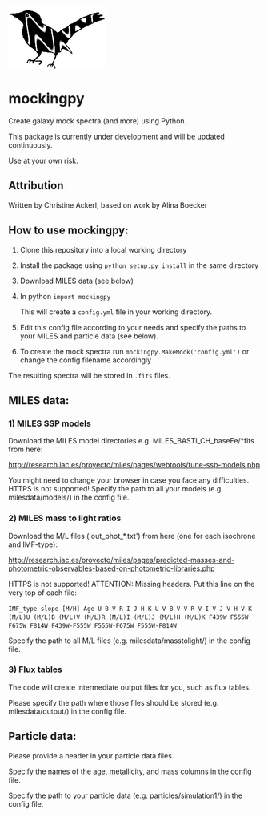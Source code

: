![Logo](https://github.com/Chia-vie/mockingpy/blob/main/logo.png) 
# mockingpy 

Create galaxy mock spectra (and more) using Python.

This package is currently under development and will be updated continuously. 

Use at your own risk.

## Attribution

Written by Christine Ackerl, based on work by Alina Boecker

## How to use mockingpy:

1) Clone this repository into a local working directory

2) Install the package using `python setup.py install` in the same directory

3) Download MILES data (see below)

4) In python `import mockingpy` 

   This will create a `config.yml` file in your working directory. 

5) Edit this config file according to your needs and specify the paths to your MILES and particle data (see below). 

6) To create the mock spectra run `mockingpy.MakeMock('config.yml')` or change the config filename accordingly

The resulting spectra will be stored in `.fits` files.

## MILES data:

### 1) MILES SSP models   
Download the MILES model directories e.g. MILES_BASTI_CH_baseFe/*fits from here:

http://research.iac.es/proyecto/miles/pages/webtools/tune-ssp-models.php

You might need to change your browser in case you face any difficulties.
HTTPS is not supported!
Specify the path to all your models (e.g. milesdata/models/) in the config file. 

### 2) MILES mass to light ratios
Download the M/L files ('out_phot_*.txt') from here (one for each isochrone and IMF-type): 

http://research.iac.es/proyecto/miles/pages/predicted-masses-and-photometric-observables-based-on-photometric-libraries.php

HTTPS is not supported!
ATTENTION: Missing headers. Put this line on the very top of each file:

`IMF_type slope [M/H] Age U B V R I J H K U-V B-V V-R V-I V-J V-H V-K (M/L)U (M/L)B (M/L)V (M/L)R (M/L)I (M/L)J (M/L)H (M/L)K F439W F555W F675W F814W F439W-F555W F555W-F675W F555W-F814W`

Specify the path to all M/L files (e.g. milesdata/masstolight/) in the config file.

### 3) Flux tables
The code will create intermediate output files for you, such as flux tables. 

Please specify the path where those files should be stored (e.g. milesdata/output/) in the config file. 

## Particle data:
Please provide a header in your particle data files. 

Specify the names of the age, metallicity, and mass columns in the config file.

Specify the path to your particle data (e.g. particles/simulation1/) in the config file. 

